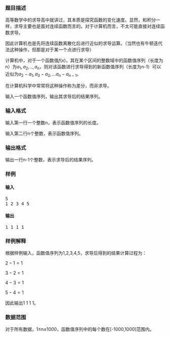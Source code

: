 ### 题目描述

高等数学中的求导高中就讲过，其本质是探究函数的变化速度。显然，和积分一样，求导主要也是面对连续函数而言的。对于计算机而言，不太可能直接对连续函数求导。

因此计算机也是先将连续函数离散化后进行近似的求导运算。（当然也有牛顿迭代法这种操作，但那是对于某一个点进行求导）

计算机中，对于一个函数值$f(x)$，其在某个区间的整数域中的函数值序列（长度为n）为$a_1,a_2,..,a_n$，则对该函数进行求导得到的新函数值序列（长度为n-1）可以近似为$a_2-a_1,a_3-a_2,...a_n-a_{n-1}$。

在计算机科学中常常将这种操作称为差分，而非求导。

输入一个函数值序列，输出其求导后的结果序列。

### 输入格式

输入第一行一个整数n，表示函数值序列的长度。

输入第二行n个整数，表示函数值序列。


### 输出格式

输出一行n-1个整数，表示求导后的结果序列。


### 样例

#### 输入

<pre>
5
1 2 3 4 5
</pre>

#### 输出

<pre>
1 1 1 1
</pre>

### 样例解释

根据样例输入，函数值序列为1,2,3,4,5，求导后得到的结果计算过程为：

$2-1=1$

$3-2=1$

$4-3=1$

$5-4=1$

因此输出1 1 1 1。

### 数据范围

对于所有数据，1≤n≤1000，函数值序列中的每个数在[-1000,1000]范围内。